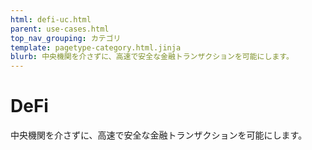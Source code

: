 ```yaml
---
html: defi-uc.html
parent: use-cases.html
top_nav_grouping: カテゴリ
template: pagetype-category.html.jinja
blurb: 中央機関を介さずに、高速で安全な金融トランザクションを可能にします。
---
```

# DeFi

中央機関を介さずに、高速で安全な金融トランザクションを可能にします。